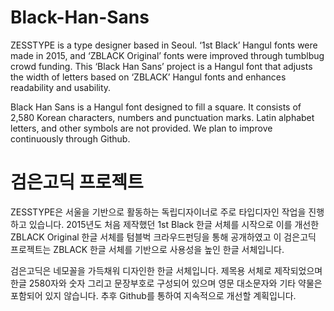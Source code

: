 # Black-Han-Sans


ZESSTYPE is a type designer based in Seoul.
‘1st Black’ Hangul fonts were made in 2015, and ‘ZBLACK Original’ fonts were improved through tumblbug crowd funding. This ‘Black Han Sans’ project is a Hangul font that adjusts the width of letters based on ‘ZBLACK’ Hangul fonts and enhances readability and usability.

Black Han Sans is a Hangul font designed to fill a square. 
It consists of 2,580 Korean characters, numbers and punctuation marks. Latin alphabet letters, and other symbols are not provided. We plan to improve continuously through Github.


# 
# 검은고딕 프로젝트


ZESSTYPE은 서울을 기반으로 활동하는 독립디자이너로 주로 타입디자인 작업을 진행하고 있습니다. 
2015년도 처음 제작했던 1st Black 한글 서체를 시작으로 이를 개선한 ZBLACK Original 한글 서체를 텀블벅 크라우드펀딩을 통해 공개하였고 이 검은고딕 프로젝트는 ZBLACK 한글 서체를 기반으로 사용성을 높인 한글 서체입니다.


검은고딕은 네모꼴을 가득채워 디자인한 한글 서체입니다. 제목용 서체로 제작되었으며 한글 2580자와 숫자 그리고 문장부호로 구성되어 있으며 영문 대소문자와 기타 약물은 포함되어 있지 않습니다. 
추후 Github를 통하여 지속적으로 개선할 계획입니다. 


# 
